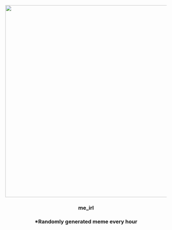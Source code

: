 <p align="center">
        <img src="https://i.redd.it/z7xnpijj9kr91.gif" width="600" height="600">
        </p>
        <h3 align="center">me_irl</h3>
        <h3 align="center">*Randomly generated meme every hour</h3>
    